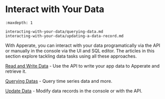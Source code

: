 # Interact with Your Data

```{toctree}
:maxdepth: 1

interacting-with-your-data/querying-data.md
interacting-with-your-data/updating-a-data-record.md
```

With Apperate, you can interact with your data programatically via the API or manually in the console via the UI and SQL editor. The articles in this section explore tackling data tasks using all these approaches.

<!--
If there's a particular task you want to do, jump ahead to the article that matches that topic:

- [Querying Data](./interacting-with-your-data/querying-data.md)
- [Writing Data](./interacting-with-your-data/writing-data.md)
- [Updating Data](./interacting-with-your-data/updating-data.md)
- [Deleting Data](./interacting-with-your-data/deleting-data.md)
-->

[Read and Write Data](../getting-started/write-and-read-a-record.md) - Use the API to write your app data to Apperate and retrieve it.

[Querying Datas](./interacting-with-your-data/querying-data.md) - Query time series data and more.

<!-- - [SQL Query API](./interacting-with-your-data/querying-data/sql-query-with-the-api.md) - Leverage SQL in working with your data.-->

[Update Data](./interacting-with-your-data/updating-a-data-record.md) - Modify data records in the console or with the API.